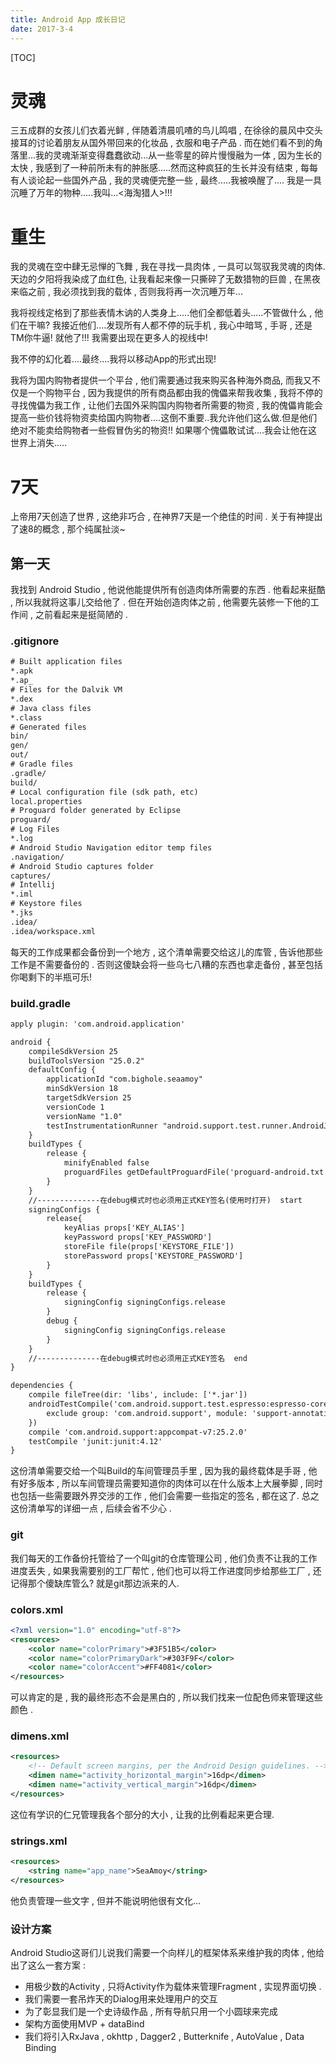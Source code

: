 ```yaml
---
title: Android App 成长日记
date: 2017-3-4
---
```




[TOC]



# 灵魂

三五成群的女孩儿们衣着光鲜 , 伴随着清晨叽喳的鸟儿鸣唱 , 在徐徐的晨风中交头接耳的讨论着朋友从国外带回来的化妆品 , 衣服和电子产品 . 而在她们看不到的角落里...我的灵魂渐渐变得蠢蠢欲动...从一些零星的碎片慢慢融为一体 , 因为生长的太快 , 我感到了一种前所未有的肿胀感.....然而这种疯狂的生长并没有结束 , 每每有人谈论起一些国外产品 , 我的灵魂便完整一些 , 最终.....我被唤醒了.... 我是一具沉睡了万年的物种.....我叫...<海淘猎人>!!!

# 重生

我的灵魂在空中肆无忌惮的飞舞 , 我在寻找一具肉体 , 一具可以驾驭我灵魂的肉体. 天边的夕阳将我染成了血红色, 让我看起来像一只撕碎了无数猎物的巨兽 , 在黑夜来临之前 , 我必须找到我的载体 , 否则我将再一次沉睡万年...

我将视线定格到了那些表情木讷的人类身上.....他们全都低着头.....不管做什么 , 他们在干嘛? 我接近他们....发现所有人都不停的玩手机 , 我心中暗骂 , 手哥 , 还是TM你牛逼!  就他了!!! 我需要出现在更多人的视线中! 

我不停的幻化着....最终....我将以移动App的形式出现! 

我将为国内购物者提供一个平台 , 他们需要通过我来购买各种海外商品, 而我又不仅是一个购物平台 , 因为我提供的所有商品都由我的傀儡来帮我收集 , 我将不停的寻找傀儡为我工作 , 让他们去国外采购国内购物者所需要的物资 , 我的傀儡肯能会提高一些价钱将物资卖给国内购物者....这倒不重要..我允许他们这么做.但是他们绝对不能卖给购物者一些假冒伪劣的物资!! 如果哪个傀儡敢试试....我会让他在这世界上消失.....

# 7天

上帝用7天创造了世界 , 这绝非巧合 , 在神界7天是一个绝佳的时间 . 关于有神提出了速8的概念 , 那个纯属扯淡~

## 第一天

我找到 Android Studio , 他说他能提供所有创造肉体所需要的东西 . 他看起来挺酷 , 所以我就将这事儿交给他了 . 但在开始创造肉体之前 , 他需要先装修一下他的工作间 , 之前看起来是挺简陋的 . 

### .gitignore

```xml
# Built application files
*.apk
*.ap_
# Files for the Dalvik VM
*.dex
# Java class files
*.class
# Generated files
bin/
gen/
out/
# Gradle files
.gradle/
build/
# Local configuration file (sdk path, etc)
local.properties
# Proguard folder generated by Eclipse
proguard/
# Log Files
*.log
# Android Studio Navigation editor temp files
.navigation/
# Android Studio captures folder
captures/
# Intellij
*.iml
# Keystore files
*.jks
.idea/
.idea/workspace.xml
```

每天的工作成果都会备份到一个地方 , 这个清单需要交给这儿的库管 , 告诉他那些工作是不需要备份的 . 否则这傻缺会将一些乌七八糟的东西也拿走备份 , 甚至包括你喝剩下的半瓶可乐!

### build.gradle

```xml
apply plugin: 'com.android.application'

android {
    compileSdkVersion 25
    buildToolsVersion "25.0.2"
    defaultConfig {
        applicationId "com.bighole.seaamoy"
        minSdkVersion 18
        targetSdkVersion 25
        versionCode 1
        versionName "1.0"
        testInstrumentationRunner "android.support.test.runner.AndroidJUnitRunner"
    }
    buildTypes {
        release {
            minifyEnabled false
            proguardFiles getDefaultProguardFile('proguard-android.txt'), 'proguard-rules.pro'
        }
    }
    //--------------在debug模式时也必须用正式KEY签名(使用时打开)  start
    signingConfigs {
        release{
            keyAlias props['KEY_ALIAS']
            keyPassword props['KEY_PASSWORD']
            storeFile file(props['KEYSTORE_FILE'])
            storePassword props['KEYSTORE_PASSWORD']
        }
    }
    buildTypes {
        release {
            signingConfig signingConfigs.release
        }
        debug {
            signingConfig signingConfigs.release
        }
    }
    //--------------在debug模式时也必须用正式KEY签名  end
}

dependencies {
    compile fileTree(dir: 'libs', include: ['*.jar'])
    androidTestCompile('com.android.support.test.espresso:espresso-core:2.2.2', {
        exclude group: 'com.android.support', module: 'support-annotations'
    })
    compile 'com.android.support:appcompat-v7:25.2.0'
    testCompile 'junit:junit:4.12'
}

```

这份清单需要交给一个叫Build的车间管理员手里 , 因为我的最终载体是手哥 , 他有好多版本 , 所以车间管理员需要知道你的肉体可以在什么版本上大展拳脚 , 同时也包括一些需要跟外界交涉的工作 , 他们会需要一些指定的签名 , 都在这了. 总之这份清单写的详细一点 , 后续会省不少心 . 

### git

我们每天的工作备份托管给了一个叫git的仓库管理公司 , 他们负责不让我的工作进度丢失 , 如果我需要别的工厂帮忙 , 他们也可以将工作进度同步给那些工厂 ,  还记得那个傻缺库管么? 就是git那边派来的人.

### colors.xml

```xml
<?xml version="1.0" encoding="utf-8"?>
<resources>
    <color name="colorPrimary">#3F51B5</color>
    <color name="colorPrimaryDark">#303F9F</color>
    <color name="colorAccent">#FF4081</color>
</resources>
```

可以肯定的是 , 我的最终形态不会是黑白的 , 所以我们找来一位配色师来管理这些颜色 .

### dimens.xml

```xml
<resources>
    <!-- Default screen margins, per the Android Design guidelines. -->
    <dimen name="activity_horizontal_margin">16dp</dimen>
    <dimen name="activity_vertical_margin">16dp</dimen>
</resources>
```

这位有学识的仁兄管理我各个部分的大小 , 让我的比例看起来更合理.

### strings.xml

```xml
<resources>
    <string name="app_name">SeaAmoy</string>
</resources>
```

他负责管理一些文字 , 但并不能说明他很有文化...

### 设计方案

Android Studio这哥们儿说我们需要一个向样儿的框架体系来维护我的肉体 , 他给出了这么一套方案 :

- 用极少数的Activity , 只将Activity作为载体来管理Fragment , 实现界面切换 .
- 我们需要一套吊炸天的Dialog用来处理用户的交互
- 为了彰显我们是一个史诗级作品 , 所有导航只用一个小圆球来完成
- 架构方面使用MVP + dataBind
- 我们将引入RxJava , okhttp , Dagger2 , Butterknife , AutoValue , Data Binding





















